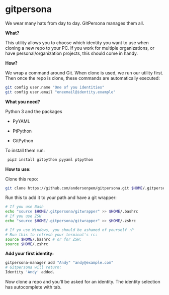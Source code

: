 # gitpersona

We wear many hats from day to day. GitPersona manages them all.

**What?**

This utility allows you to choose which identity you want to use when cloning a new repo to your PC. If you work for multiple organizations, or have personal/organization projects, this should come in handy.

**How?**

We wrap a command around Git. When clone is used, we run our utility first. Then once the repo is clone, these commands are automatically executed:

```bash
git config user.name "One of you identities"
git config user.email "oneemail@identity.example"
```

**What you need?**

Python 3 and the packages

- PyYAML

- PtPython

- GitPython

To install them run:

```bash
 pip3 install gitpython pyyaml ptpython
```

**How to use:**

Clone this repo:

```bash
git clone https://github.com/andersonpem/gitpersona.git $HOME/.gitpersona
```

Run this to add it to your path and have a git wrapper:

```bash
# If you use Bash
echo "source $HOME/.gitpersona/gitwrapper" >> $HOME/.bashrc
# If you use ZSH
echo "source $HOME/.gitpersona/gitwrapper" >> $HOME/.zshrc

# If yo use Windows, you should be ashamed of yourself :P
# Run this to refresh your terminal's rc:
source $HOME/.bashrc # or for ZSH:
source $HOME/.zshrc 
```

**Add your first identity:**

```bash
gitpersona-manager add "Andy" "andy@example.com"
# Gitpersona will return:
Identity 'Andy' added.
```

Now clone a repo and you'll be asked for an identity. The identity selection has autocomplete with tab.
